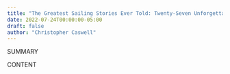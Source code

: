 ```yaml
---
title: "The Greatest Sailing Stories Ever Told: Twenty-Seven Unforgettable Stories"
date: 2022-07-24T00:00:00-05:00
draft: false
author: "Christopher Caswell"
---
```


SUMMARY

<!--more-->

CONTENT